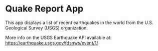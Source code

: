 Quake Report App
===================================

This app displays a list of recent earthquakes in the world
from the U.S. Geological Survey (USGS) organization.

More info on the USGS Earthquake API available at:
https://earthquake.usgs.gov/fdsnws/event/1/


